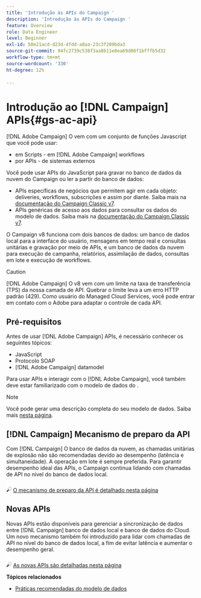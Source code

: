 ```yaml
---
title: 'Introdução às APIs do Campaign '
description: 'Introdução às APIs do Campaign '
feature: Overview
role: Data Engineer
level: Beginner
exl-id: 50e21acd-d23d-4fdd-a8aa-23c3f209bda3
source-git-commit: 94fc2739c538f3aa8b11e0ea69d08f1bfffb5d32
workflow-type: tm+mt
source-wordcount: '330'
ht-degree: 12%

---
```


# Introdução ao [!DNL Campaign] APIs{#gs-ac-api}

[!DNL Adobe Campaign] O vem com um conjunto de funções Javascript que você pode usar:

* em Scripts - em [!DNL Adobe Campaign] workflows
* por APIs - de sistemas externos

Você pode usar APIs do JavaScript para gravar no banco de dados da nuvem do Campaign ou ler a partir do banco de dados:

* APIs específicas de negócios que permitem agir em cada objeto: deliveries, workflows, subscrições e assim por diante. Saiba mais na [documentação do Campaign Classic v7](https://experienceleague.adobe.com/docs/campaign-classic/using/configuring-campaign-classic/api/business-oriented-apis.html).
* APIs genéricas de acesso aos dados para consultar os dados do modelo de dados. Saiba mais na [documentação do Campaign Classic v7](https://experienceleague.adobe.com/docs/campaign-classic/using/configuring-campaign-classic/api/data-oriented-apis.html).

O Campaign v8 funciona com dois bancos de dados: um banco de dados local para a interface do usuário, mensagens em tempo real e consultas unitárias e gravação por meio de APIs, e um banco de dados da nuvem para execução de campanha, relatórios, assimilação de dados, consultas em lote e execução de workflows.

>[!CAUTION]
>
>[!DNL Adobe Campaign] O v8 vem com um limite na taxa de transferência (TPS) da nossa camada de API. Quebrar o limite leva a um erro HTTP padrão (429). Como usuário do Managed Cloud Services, você pode entrar em contato com o Adobe para adaptar o controle de cada API.

## Pré-requisitos

Antes de usar [!DNL Adobe Campaign] APIs, é necessário conhecer os seguintes tópicos:

* JavaScript
* Protocolo SOAP
* [!DNL Adobe Campaign] datamodel

Para usar APIs e interagir com o [!DNL Adobe Campaign], você também deve estar familiarizado com o modelo de dados do .

>[!NOTE]
>Você pode gerar uma descrição completa do seu modelo de dados. Saiba mais [nesta página](datamodel.md).

## [!DNL Campaign] Mecanismo de preparo da API

Com [!DNL Campaign] O banco de dados da nuvem, as chamadas unitárias de explosão não são recomendadas devido ao desempenho (latência e simultaneidade). A operação em lote é sempre preferida. Para garantir desempenho ideal das APIs, o Campaign continua lidando com chamadas de API no nível do banco de dados local.

![](../assets/do-not-localize/glass.png) [O mecanismo de preparo da API é detalhado nesta página](staging.md)

## Novas APIs

Novas APIs estão disponíveis para gerenciar a sincronização de dados entre [!DNL Campaign] banco de dados local e banco de dados do Cloud. Um novo mecanismo também foi introduzido para lidar com chamadas de API no nível do banco de dados local, a fim de evitar latência e aumentar o desempenho geral.

![](../assets/do-not-localize/glass.png) [As novas APIs são detalhadas nesta página](new-apis.md)

**Tópicos relacionados**

* [Práticas recomendadas do modelo de dados](datamodel-best-practices.md)
